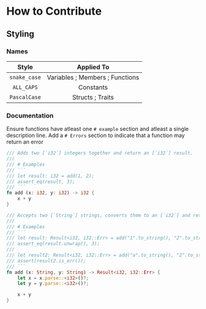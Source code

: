# How to Contribute

## Styling

### Names

| Style | Applied To |
| :---: | :---: |
| `snake_case` | Variables ; Members ; Functions |
| `ALL_CAPS` | Constants |
| `PascalCase` | Structs ; Traits |

### Documentation

Ensure functions have atleast one `# example` section and atleast a single description line.
Add a `# Errors` section to indicate that a function may return an error

```rust
/// Adds two [`i32`] integers together and return an [`i32`] result.
///
/// # Examples
/// ```
/// let result: i32 = add(1, 2);
/// assert_eq(result, 3);
/// ```
fn add (x: i32, y: i32) -> i32 {
    x + y
}
```

```rust
/// Accepts two [`String`] strings, converts them to an [`i32`] and returns the result of adding them as an [`i32`].
///
/// # Examples
/// ```
/// let result: Result<i32, i32::Err> = add("1".to_string(), "2".to_string());
/// assert_eq(result.unwrap(), 3);
///
/// let result2: Result<i32, i32::Err> = add("a".to_string(), "2".to_string());
/// assert(result2.is_err());
/// ```
fn add (x: String, y: String) -> Result<i32, i32::Err> {
    let x = x.parse::<i32>()?;
    let y = y.parse::<i32>()?;

    x + y
}
